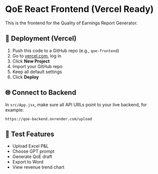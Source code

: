 
# QoE React Frontend (Vercel Ready)

This is the frontend for the Quality of Earnings Report Generator.

## 🚀 Deployment (Vercel)

1. Push this code to a GitHub repo (e.g., `qoe-frontend`)
2. Go to [vercel.com](https://vercel.com), log in
3. Click **New Project**
4. Import your GitHub repo
5. Keep all default settings
6. Click **Deploy**

## 🌐 Connect to Backend

In `src/App.jsx`, make sure all API URLs point to your live backend, for example:
```
https://qoe-backend.onrender.com/upload
```

## 🧪 Test Features

- Upload Excel P&L
- Choose GPT prompt
- Generate QoE draft
- Export to Word
- View revenue trend chart

